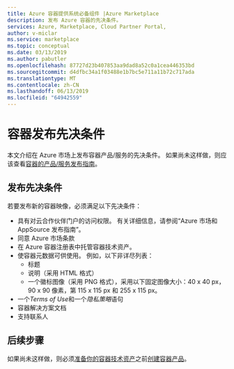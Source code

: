 ```yaml
---
title: Azure 容器提供系统必备组件 |Azure Marketplace
description: 发布 Azure 容器的先决条件。
services: Azure, Marketplace, Cloud Partner Portal,
author: v-miclar
ms.service: marketplace
ms.topic: conceptual
ms.date: 03/13/2019
ms.author: pabutler
ms.openlocfilehash: 87727d23b407853aa9dad8a52c0a1cea446353bd
ms.sourcegitcommit: d4dfbc34a1f03488e1b7bc5e711a11b72c717ada
ms.translationtype: MT
ms.contentlocale: zh-CN
ms.lasthandoff: 06/13/2019
ms.locfileid: "64942559"
---
```

# <a name="container-publishing-prerequisites"></a>容器发布先决条件

本文介绍在 Azure 市场上发布容器产品/服务的先决条件。  如果尚未这样做，则应该查看[容器的产品/服务发布指南](../../marketplace-containers.md)。

## <a name="publishing-prerequisites"></a>发布先决条件

若要发布新的容器映像，必须满足以下先决条件：

- 具有对云合作伙伴门户的访问权限。 有关详细信息，请参阅“Azure 市场和 AppSource 发布指南”。
- 同意 Azure 市场条款
- 在 Azure 容器注册表中托管容器技术资产。
- 使容器元数据可供使用。 例如，以下非详尽列表：
  - 标题
  - 说明（采用 HTML 格式）
  - 一个徽标图像（采用 PNG 格式），采用以下固定图像大小：40 x 40 px，90 x 90 像素，第 115 x 115 px 和 255 x 115 px。
- 一个*Terms of Use*和一个*隐私策略*语句
- 容器解决方案文档
- 支持联系人

## <a name="next-steps"></a>后续步骤

如果尚未这样做，则必须[准备你的容器技术资产](./cpp-create-technical-assets.md)之前[创建容器产品](./cpp-create-offer.md)。  